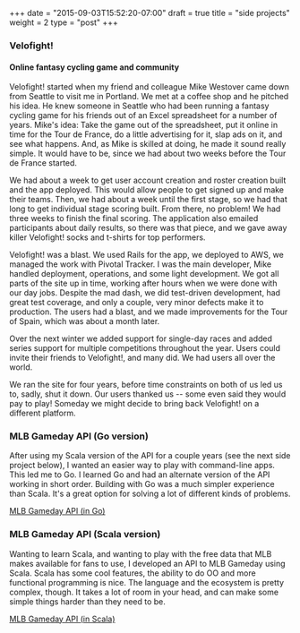 +++
date = "2015-09-03T15:52:20-07:00"
draft = true
title = "side projects"
weight = 2
type = "post"
+++

### Velofight!
#### Online fantasy cycling game and community

Velofight! started when my friend and colleague Mike Westover came down from Seattle to visit me in Portland. We met at a coffee shop and he pitched his idea. He knew someone in Seattle who had been running a fantasy cycling game for his friends out of an Excel spreadsheet for a number of years. Mike's idea: Take the game out of the spreadsheet, put it online in time for the Tour de France, do a little advertising for it, slap ads on it, and see what happens. And, as Mike is skilled at doing, he made it sound really simple. It would have to be, since we had about two weeks before the Tour de France started.

We had about a week to get user account creation and roster creation built and the app deployed. This would allow people to get signed up and make their teams. Then, we had about a week until the first stage, so we had that long to get individual stage scoring built. From there, no problem! We had three weeks to finish the final scoring. The application also emailed participants about daily results, so there was that piece, and we gave away killer Velofight! socks and t-shirts for top performers.

Velofight! was a blast. We used Rails for the app, we deployed to AWS, we managed the work with Pivotal Tracker. I was the main developer, Mike handled deployment, operations, and some light development. We got all parts of the site up in time, working after hours when we were done with our day jobs. Despite the mad dash, we did test-driven development, had great test coverage, and only a couple, very minor defects make it to production. The users had a blast, and we made improvements for the Tour of Spain, which was about a month later.

Over the next winter we added support for single-day races and added series support for multiple competitions throughout the year. Users could invite their friends to Velofight!, and many did. We had users all over the world.

We ran the site for four years, before time constraints on both of us led us to, sadly, shut it down. Our users thanked us -- some even said they would pay to play! Someday we might decide to bring back Velofight! on a different platform.

### MLB Gameday API (Go version)

After using my Scala version of the API for a couple years (see the next side project below), I wanted an easier way to play with command-line apps. This led me to Go. I learned Go and had an alternate version of the API working in short order. Building with Go was a much simpler experience than Scala. It's a great option for solving a lot of different kinds of problems.

[MLB Gameday API (in Go)](https://github.com/ecopony/gamedayapi)

### MLB Gameday API (Scala version)

Wanting to learn Scala, and wanting to play with the free data that MLB makes available for fans to use, I developed an API to MLB Gameday using Scala. Scala has some cool features, the ability to do OO and more functional programming is nice. The language and the ecosystem is pretty complex, though. It takes a lot of room in your head, and can make some simple things harder than they need to be. 

[MLB Gameday API (in Scala)](https://github.com/ecopony/scala-gameday-api)
